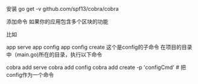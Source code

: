 安装
go get -v github.com/spf13/cobra/cobra 

添加命令
如果你的应用包含多个区块的功能

比如

app serve
app config
app config create 这个是config的子命令
在项目的目录中（main.go)所在的目录，执行以下命令

cobra add serve
cobra add config
cobra add create -p 'configCmd' # 把config作为一个命令
